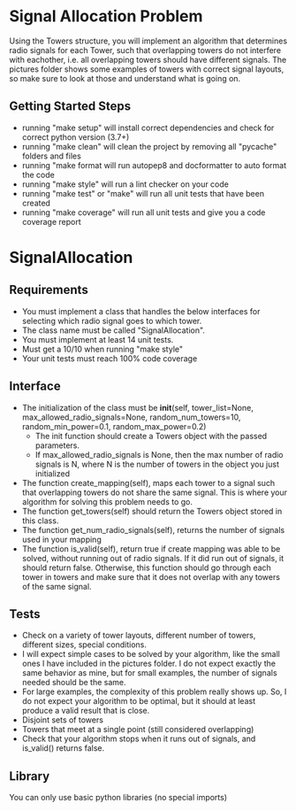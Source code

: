 # Signal Allocation Problem

Using the Towers structure, you will implement an algorithm that determines radio signals for each Tower, such that overlapping towers do not interfere with eachother, i.e. all overlapping towers should have different signals. The pictures folder shows some examples of towers with correct signal layouts, so make sure to look at those and understand what is going on.

## Getting Started Steps

- running "make setup" will install correct dependencies and check for correct python version (3.7+)
- running "make clean" will clean the project by removing all "pycache" folders and files
- running "make format will run autopep8 and docformatter to auto format the code
- running "make style" will run a lint checker on your code
- running "make test" or "make" will run all unit tests that have been created
- running "make coverage" will run all unit tests and give you a code coverage report

# SignalAllocation

## Requirements

- You must implement a class that handles the below interfaces for selecting which radio signal goes to which tower.
- The class name must be called "SignalAllocation".
- You must implement at least 14 unit tests.
- Must get a 10/10 when running "make style"
- Your unit tests must reach 100% code coverage

## Interface

- The initialization of the class must be __init__(self, tower_list=None, max_allowed_radio_signals=None, random_num_towers=10, random_min_power=0.1, random_max_power=0.2)
    - The init function should create a Towers object with the passed parameters.
    - If max_allowed_radio_signals is None, then the max number of radio signals is N, where N is the number of towers in the object you just initialized
- The function create_mapping(self), maps each tower to a signal such that overlapping towers do not share the same signal. This is where your algorithm for solving this problem needs to go.
- The function get_towers(self) should return the Towers object stored in this class.
- The function get_num_radio_signals(self), returns the number of signals used in your mapping
- The function is_valid(self), return true if create mapping was able to be solved, without running out of radio signals. If it did run out of signals, it should return false. Otherwise, this function should go through each tower in towers and make sure that it does not overlap with any towers of the same signal. 

## Tests

- Check on a variety of tower layouts, different number of towers, different sizes, special conditions.
- I will expect simple cases to be solved by your algorithm, like the small ones I have included in the pictures folder. I do not expect exactly the same behavior as mine, but for small examples, the number of signals needed should be the same.
- For large examples, the complexity of this problem really shows up. So, I do not expect your algorithm to be optimal, but it should at least produce a valid result that is close.
- Disjoint sets of towers
- Towers that meet at a single point (still considered overlapping)
- Check that your algorithm stops when it runs out of signals, and is_valid() returns false.

## Library

You can only use basic python libraries (no special imports)
